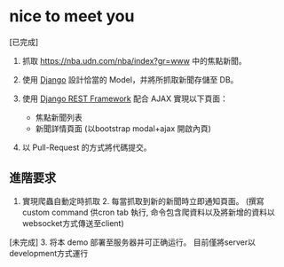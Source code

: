 # nice to meet you


[已完成]
1. 抓取 https://nba.udn.com/nba/index?gr=www 中的焦點新聞。

2. 使用 [Django](https://www.djangoproject.com/) 設計恰當的 Model，并將所抓取新聞存儲至 DB。

3. 使用 [Django REST Framework](http://www.django-rest-framework.org/) 配合 AJAX 實現以下頁面：
	 * 焦點新聞列表
	 * 新聞詳情頁面
	   (以bootstrap modal+ajax 開啟內頁)
	   
4. 以 Pull-Request 的方式將代碼提交。
	
## 進階要求
1. 實現爬蟲自動定時抓取    2. 每當抓取到新的新聞時立即通知頁面。
	(撰寫custom command 供cron tab 執行, 命令包含爬資料以及將新增的資料以websocket方式傳送至client)


[未完成]
3. 将本 demo 部署至服务器并可正确运行。
    目前僅將server以development方式運行


